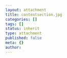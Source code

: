 ```yaml
---
layout: attachment
title: contentsection.jpg
categories: []
tags: []
status: inherit
type: attachment
published: false
meta: {}
author: 
---
```


